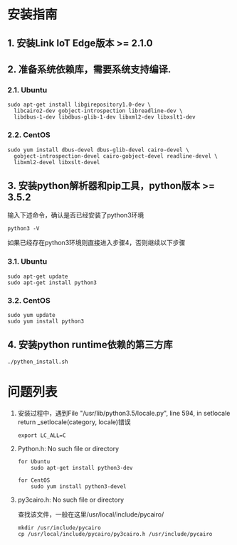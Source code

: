 # 安装指南



## 1. 安装Link IoT Edge版本 >= 2.1.0

## 2. 准备系统依赖库，需要系统支持编译.
### 2.1. Ubuntu 

```
sudo apt-get install libgirepository1.0-dev \
  libcairo2-dev gobject-introspection libreadline-dev \
  libdbus-1-dev libdbus-glib-1-dev libxml2-dev libxslt1-dev

```
### 2.2. CentOS 
```
sudo yum install dbus-devel dbus-glib-devel cairo-devel \
  gobject-introspection-devel cairo-gobject-devel readline-devel \
  libxml2-devel libxslt-devel
```

## 3. 安装python解析器和pip工具，python版本 >= 3.5.2
输入下述命令，确认是否已经安装了python3环境
```
python3 -V
```
如果已经存在python3环境则直接进入步骤4，否则继续以下步骤

### 3.1. Ubuntu
```
sudo apt-get update
sudo apt-get install python3
```

### 3.2. CentOS
```
sudo yum update
sudo yum install python3
```

## 4. 安装python runtime依赖的第三方库
```
./python_install.sh
```

# 问题列表

1. 安装过程中，遇到File "/usr/lib/python3.5/locale.py", line 594, in setlocale
    return _setlocale(category, locale)错误

	```
	export LC_ALL=C
	```

2. Python.h: No such file or directory 

	```
	for Ubuntu
		sudo apt-get install python3-dev
		
	for CentOS
		sudo yum install python3-devel
	```

3. py3cairo.h: No such file or directory

	查找该文件，一般在这里/usr/local/include/pycairo/
	
	```
	mkdir /usr/include/pycairo
	cp /usr/local/include/pycairo/py3cairo.h /usr/include/pycairo
	```
  
